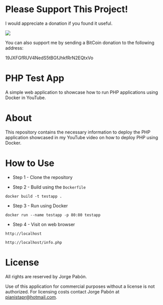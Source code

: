 # Please Support This Project!

I would appreciate a donation if you found it useful.

[![](https://www.paypalobjects.com/en_US/i/btn/btn_donateCC_LG.gif)](https://www.paypal.com/cgi-bin/webscr?cmd=_donations&business=53CD2WNX3698E&lc=US&item_name=PREngineer&item_number=PHP%2dTest%2dApp&currency_code=USD&bn=PP%2dDonationsBF%3abtn_donateCC_LG%2egif%3aNonHosted)

You can also support me by sending a BitCoin donation to the following address:

19JXFGfRUV4NedS5tBGfJhkfRrN2EQtxVo

# PHP Test App

A simple web application to showcase how to run PHP applications using Docker in YouTube.

# About

This repository contains the necessary information to deploy the PHP application showcased in my YouTube video on how to deploy PHP using Docker.

# How to Use

  * Step 1 - Clone the repository

  * Step 2 - Build using the `Dockerfile`

  ```
  docker build -t testapp .
  ```

  * Step 3 - Run using Docker

  ```
  docker run --name testapp -p 80:80 testapp
  ```

  * Step 4 - Visit on web browser

  ```
  http://localhost
  ```
  ```
  http://localhost/info.php
  ```

# License

All rights are reserved by Jorge Pabón.

Use of this application for commercial purposes without a license is not authorized.
For licensing costs contact Jorge Pabón at pianistapr@hotmail.com.
